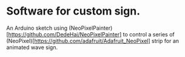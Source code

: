 # Software for custom sign. 

An Arduino sketch using (NeoPixelPainter)[https://github.com/DedeHai/NeoPixelPainter] to control a series of (NeoPixel)[https://github.com/adafruit/Adafruit_NeoPixel] strip for an animated wave sign.
